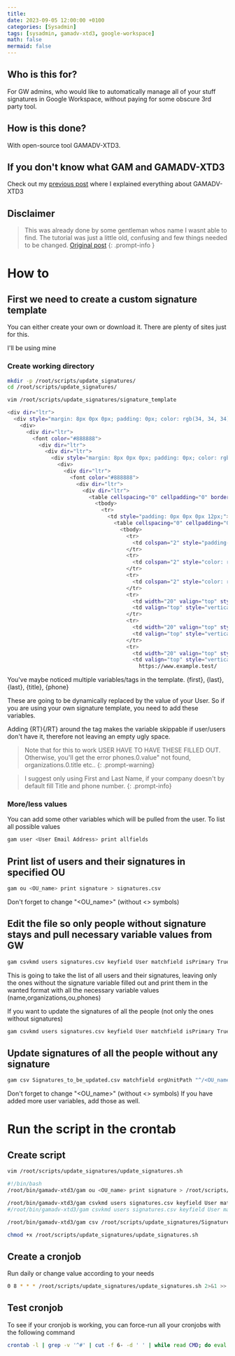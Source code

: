 ```yaml
---
title: 
date: 2023-09-05 12:00:00 +0100
categories: [Sysadmin]
tags: [sysadmin, gamadv-xtd3, google-workspace]
math: false
mermaid: false
---
```

## Who is this for?
For GW admins, who would like to automatically manage all of your stuff signatures in Google Workspace, without paying for some obscure 3rd party tool.

## How is this done?
With open-source tool GAMADV-XTD3.

## If you don't know what GAM and GAMADV-XTD3
Check out my [previous post](https://blog.thetechcorner.sk/posts/Upgrade-GAMADV-XTD3-from-GAM/) where I explained everything about GAMADV-XTD3 

## Disclaimer
> This was already done by some gentleman whos name I wasnt able to find. The tutorial was just a little old, confusing and few things needed to be changed. 
[Original post](https://docs.google.com/document/d/1hPOsuh5_45ysdDkFVxjITpDomY7GOWUSpeg3AuUOxqo/view)
{: .prompt-info }


# How to
## First we need to create a custom signature template
You can either create your own or download it. There are plenty of sites just for this.

I'll be using mine

### Create working directory 
```bash
mkdir -p /root/scripts/update_signatures/
cd /root/scripts/update_signatures/
```

```bash
vim /root/scripts/update_signatures/signature_template
```

```bash
<div dir="ltr">
  <div style="margin: 8px 0px 0px; padding: 0px; color: rgb(34, 34, 34); font-family: &quot;Google Sans&quot;, Roboto, RobotoDraft, Helvetica, Arial, sans-serif;">
    <div>
      <div dir="ltr">
        <font color="#888888">
          <div dir="ltr">
            <div dir="ltr">
              <div style="margin: 8px 0px 0px; padding: 0px; color: rgb(34, 34, 34); font-family: &quot;Google Sans&quot;, Roboto, RobotoDraft, Helvetica, Arial, sans-serif;">
                <div>
                  <div dir="ltr">
                    <font color="#888888">
                      <div dir="ltr">
                        <div dir="ltr">
                          <table cellspacing="0" cellpadding="0" border="0" style="background: none; border: 0px; margin: 0px; padding: 0px;">
                            <tbody>
                              <tr>
                                <td style="padding: 0px 0px 0px 12px;">
                                  <table cellspacing="0" cellpadding="0" border="0" style="background: none; border: 0px; margin: 0px; padding: 0px;">
                                    <tbody>
                                      <tr>
                                        <td colspan="2" style="padding-bottom: 5px; color: rgb(149, 183, 4); font-size: 18px;">{first} {last}</td>
                                      </tr>
                                      <tr>
                                        <td colspan="2" style="color: rgb(0, 0, 0); font-size: 14px;"><i>{RT}{title}{/RT}</i></td>
                                      </tr>
                                      <tr>
                                        <td colspan="2" style="color: rgb(0, 0, 0); font-size: 14px;"><strong>bigCompany s.r.o.</strong></td>
                                      </tr>
                                      <tr>
                                        <td width="20" valign="top" style="vertical-align: top; width: 20px; color: rgb(149, 183, 4); font-size: 14px;">p:</td>
                                        <td valign="top" style="vertical-align: top; color: rgb(0, 0, 0); font-size: 14px;">{RT}{phone}{/RT}</td>
                                      </tr>
                                      <tr>
                                        <td width="20" valign="top" style="vertical-align: top; width: 20px; color: rgb(149, 183, 4); font-size: 14px;">a:</td>
                                        <td valign="top" style="vertical-align: top; color: rgb(0, 0, 0); font-size: 14px;">Big Street 69, 333 03 NewYork</td>
                                      </tr>
                                      <tr>
                                        <td width="20" valign="top" style="vertical-align: top; width: 20px; color: rgb(149, 183, 4); font-size: 14px;">w:</td>
                                        <td valign="top" style="vertical-align: top; font-size: 14px;">
                                          https://www.example.test/
```
You've maybe noticed multiple variables/tags in the template. 
{first}, {last}, {last}, {title}, {phone}

These are going to be dynamically replaced by the value of your User. So if you are using your own signature template, you need to add these variables.

Adding {RT}{/RT} around the tag makes the variable skippable if user/users don't have it, therefore not leaving an empty ugly space.


> Note that for this to work USER HAVE TO HAVE THESE FILLED OUT. Otherwise, you'll get the error phones.0.value" not found, organizations.0.title etc..
{: .prompt-warning}

> I suggest only using First and Last Name, if your company doesn't by default fill Title and phone number.
{: .prompt-info}

### More/less values
You can add some other variables which will be pulled from the user. To list all possible values
```bash
gam user <User Email Address> print allfields
```

## Print list of users and their signatures in specified OU
```bash
gam ou <OU_name> print signature > signatures.csv
```
Don't forget to change "<OU_name>" (without <> symbols)

## Edit the file so only people without signature stays and pull necessary variable values from GW
```bash
gam csvkmd users signatures.csv keyfield User matchfield isPrimary True skipfield signature '.+' print fields name,organizations,ou,phones > Signatures_to_be_updated.csv
```
This is going to take the list of all users and their signatures, leaving only the ones without the signature variable filled out and print them in the wanted format with all the necessary variable values (name,organizations,ou,phones)

If you want to update the signatures of all the people (not only the ones without signatures)
```bash
gam csvkmd users signatures.csv keyfield User matchfield isPrimary True print fields name,organizations,ou,phones > Signatures_to_be_updated.csv
```

## Update signatures of all the people without any signature
```bash
gam csv Signatures_to_be_updated.csv matchfield orgUnitPath "^/<OU_name>.*" gam user ~primaryEmail signature file signature_template html replace first ~name.givenName replace last ~name.familyName replace title ~organizations.0.title replace phone ~phones.0.value
```
Don't forget to change "<OU_name>" (without <> symbols)
If you have added more user variables, add those as well.


# Run the script in the crontab
## Create script
```bash
vim /root/scripts/update_signatures/update_signatures.sh
```

```bash
#!/bin/bash
/root/bin/gamadv-xtd3/gam ou <OU_name> print signature > /root/scripts/update_signatures/signatures.csv

/root/bin/gamadv-xtd3/gam csvkmd users signatures.csv keyfield User matchfield isPrimary True skipfield signature '.+' print fields name,organizations,ou,phones > /root/scripts/update_signatures/Signatures_to_be_updated.csv
#/root/bin/gamadv-xtd3/gam csvkmd users signatures.csv keyfield User matchfield isPrimary True print fields name,organizations,ou,phones > /root/scripts/update_signatures/Signatures_to_be_updated.csv

/root/bin/gamadv-xtd3/gam csv /root/scripts/update_signatures/Signatures_to_be_updated.csv matchfield orgUnitPath "^/<OU_name>.*" gam user ~primaryEmail signature file /root/scripts/update_signatures/signature_template html replace first ~name.givenName replace last ~name.familyName replace title ~organizations.0.title replace phone ~phones.0.value
```
```bash
chmod +x /root/scripts/update_signatures/update_signatures.sh
```

## Create a cronjob
Run daily or change value according to your needs

```bash
0 8 * * * /root/scripts/update_signatures/update_signatures.sh 2>&1 >> /tmp/signatures_cron.log
```

## Test cronjob 
To see if your cronjob is working, you can force-run all your cronjobs with the following command

```bash
crontab -l | grep -v '^#' | cut -f 6- -d ' ' | while read CMD; do eval $CMD; done
```
